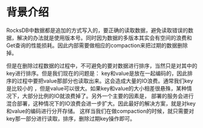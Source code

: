# 背景介绍
RocksDB中数据都是追加的方式写入的，要正确的读取数据，避免读取错误的数据，解决的办法就是使用版本号。同时因为数据的多版本其实会有空间的浪费和Get查询的性能损耗。因此内部需要做相应的compaction来把过期的数据删除掉。

但是在删除过程数据的过程中，不可避免的要对数据进行排序，当然只是对其中的key进行排序。但是我们现在的问题是：
 key和value是放在一起编码的，因此排序的过程中要把value那部分也读取出来。这会造成大量的IO浪费。通常我们key是比较小的
，但是value可以很大。如果key和value的大小相差很悬殊，某种情况下，大部分比例的IO就浪费掉了。另外一个主要的因素是，
部署的服务会进行混合部署，这种情况下的IO浪费会进一步扩大。因此最好的解决方案，就是对key和value的编码进行分开存储。
这样当我们在做compaction的时候，就只需要对key那一部分进行读取，排序，删除过期key操作即可。

